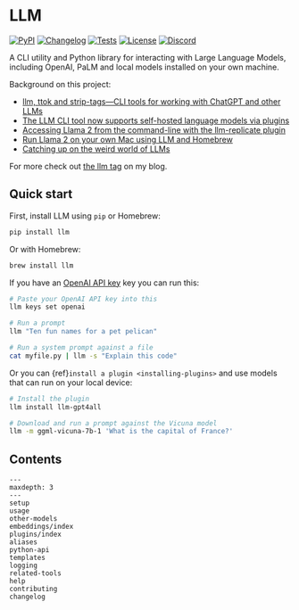 # LLM

[![PyPI](https://img.shields.io/pypi/v/llm.svg)](https://pypi.org/project/llm/)
[![Changelog](https://img.shields.io/github/v/release/simonw/llm?include_prereleases&label=changelog)](https://llm.datasette.io/en/stable/changelog.html)
[![Tests](https://github.com/simonw/llm/workflows/Test/badge.svg)](https://github.com/simonw/llm/actions?query=workflow%3ATest)
[![License](https://img.shields.io/badge/license-Apache%202.0-blue.svg)](https://github.com/simonw/llm/blob/main/LICENSE)
[![Discord](https://img.shields.io/discord/823971286308356157?label=discord)](https://datasette.io/discord-llm)

A CLI utility and Python library for interacting with Large Language Models, including OpenAI, PaLM and local models installed on your own machine.

Background on this project:
- [llm, ttok and strip-tags—CLI tools for working with ChatGPT and other LLMs](https://simonwillison.net/2023/May/18/cli-tools-for-llms/)
- [The LLM CLI tool now supports self-hosted language models via plugins](https://simonwillison.net/2023/Jul/12/llm/)
- [Accessing Llama 2 from the command-line with the llm-replicate plugin](https://simonwillison.net/2023/Jul/18/accessing-llama-2/)
- [Run Llama 2 on your own Mac using LLM and Homebrew](https://simonwillison.net/2023/Aug/1/llama-2-mac/)
- [Catching up on the weird world of LLMs](https://simonwillison.net/2023/Aug/3/weird-world-of-llms/)

For more check out [the llm tag](https://simonwillison.net/tags/llm/) on my blog.

## Quick start

First, install LLM using `pip` or Homebrew:

```bash
pip install llm
```
Or with Homebrew:
```bash
brew install llm
```
If you have an [OpenAI API key](https://platform.openai.com/account/api-keys) key you can run this:
```bash
# Paste your OpenAI API key into this
llm keys set openai

# Run a prompt
llm "Ten fun names for a pet pelican"

# Run a system prompt against a file
cat myfile.py | llm -s "Explain this code"
```
Or you can {ref}`install a plugin <installing-plugins>` and use models that can run on your local device:
```bash
# Install the plugin
llm install llm-gpt4all

# Download and run a prompt against the Vicuna model
llm -m ggml-vicuna-7b-1 'What is the capital of France?'
```

## Contents

```{toctree}
---
maxdepth: 3
---
setup
usage
other-models
embeddings/index
plugins/index
aliases
python-api
templates
logging
related-tools
help
contributing
changelog
```
